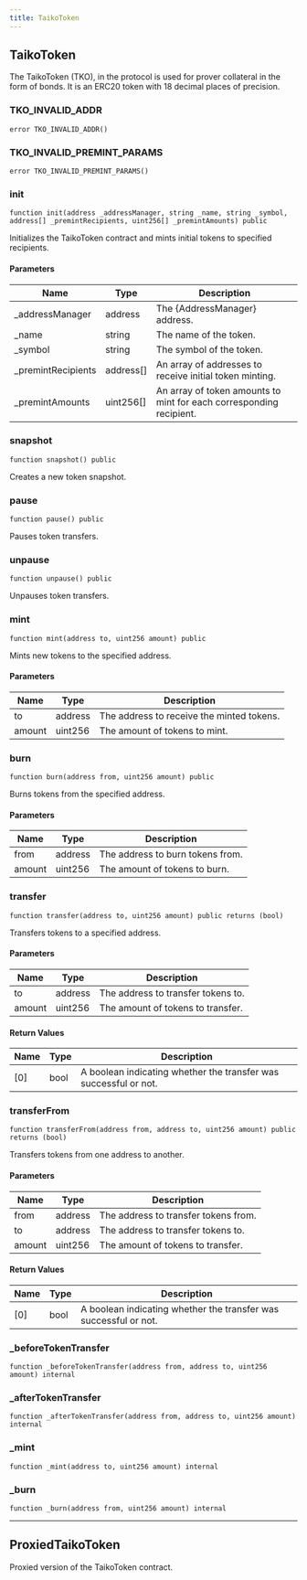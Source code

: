 ```yaml
---
title: TaikoToken
---
```


## TaikoToken

The TaikoToken (TKO), in the protocol is used for prover collateral
in the form of bonds. It is an ERC20 token with 18 decimal places of
precision.

### TKO_INVALID_ADDR

```solidity
error TKO_INVALID_ADDR()
```

### TKO_INVALID_PREMINT_PARAMS

```solidity
error TKO_INVALID_PREMINT_PARAMS()
```

### init

```solidity
function init(address _addressManager, string _name, string _symbol, address[] _premintRecipients, uint256[] _premintAmounts) public
```

Initializes the TaikoToken contract and mints initial tokens to
specified recipients.

#### Parameters

| Name                | Type      | Description                                                         |
| ------------------- | --------- | ------------------------------------------------------------------- |
| \_addressManager    | address   | The {AddressManager} address.                                       |
| \_name              | string    | The name of the token.                                              |
| \_symbol            | string    | The symbol of the token.                                            |
| \_premintRecipients | address[] | An array of addresses to receive initial token minting.             |
| \_premintAmounts    | uint256[] | An array of token amounts to mint for each corresponding recipient. |

### snapshot

```solidity
function snapshot() public
```

Creates a new token snapshot.

### pause

```solidity
function pause() public
```

Pauses token transfers.

### unpause

```solidity
function unpause() public
```

Unpauses token transfers.

### mint

```solidity
function mint(address to, uint256 amount) public
```

Mints new tokens to the specified address.

#### Parameters

| Name   | Type    | Description                               |
| ------ | ------- | ----------------------------------------- |
| to     | address | The address to receive the minted tokens. |
| amount | uint256 | The amount of tokens to mint.             |

### burn

```solidity
function burn(address from, uint256 amount) public
```

Burns tokens from the specified address.

#### Parameters

| Name   | Type    | Description                      |
| ------ | ------- | -------------------------------- |
| from   | address | The address to burn tokens from. |
| amount | uint256 | The amount of tokens to burn.    |

### transfer

```solidity
function transfer(address to, uint256 amount) public returns (bool)
```

Transfers tokens to a specified address.

#### Parameters

| Name   | Type    | Description                        |
| ------ | ------- | ---------------------------------- |
| to     | address | The address to transfer tokens to. |
| amount | uint256 | The amount of tokens to transfer.  |

#### Return Values

| Name | Type | Description                                                      |
| ---- | ---- | ---------------------------------------------------------------- |
| [0]  | bool | A boolean indicating whether the transfer was successful or not. |

### transferFrom

```solidity
function transferFrom(address from, address to, uint256 amount) public returns (bool)
```

Transfers tokens from one address to another.

#### Parameters

| Name   | Type    | Description                          |
| ------ | ------- | ------------------------------------ |
| from   | address | The address to transfer tokens from. |
| to     | address | The address to transfer tokens to.   |
| amount | uint256 | The amount of tokens to transfer.    |

#### Return Values

| Name | Type | Description                                                      |
| ---- | ---- | ---------------------------------------------------------------- |
| [0]  | bool | A boolean indicating whether the transfer was successful or not. |

### \_beforeTokenTransfer

```solidity
function _beforeTokenTransfer(address from, address to, uint256 amount) internal
```

### \_afterTokenTransfer

```solidity
function _afterTokenTransfer(address from, address to, uint256 amount) internal
```

### \_mint

```solidity
function _mint(address to, uint256 amount) internal
```

### \_burn

```solidity
function _burn(address from, uint256 amount) internal
```

---

## ProxiedTaikoToken

Proxied version of the TaikoToken contract.
